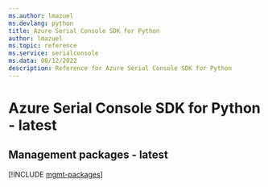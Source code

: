 ```yaml
---
ms.author: lmazuel
ms.devlang: python
title: Azure Serial Console SDK for Python
author: lmazuel
ms.topic: reference
ms.service: serialconsole
ms.data: 08/12/2022
description: Reference for Azure Serial Console SDK for Python
---
```

# Azure Serial Console SDK for Python - latest

## Management packages - latest
[!INCLUDE [mgmt-packages](serial-console-mgmt-index.md)]